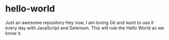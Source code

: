 # hello-world
Just an awesome repository
Hey now,
I am loving Git and want to use it every day with JavaScript and Selenium.
This will rule the Hello World as we know it.
